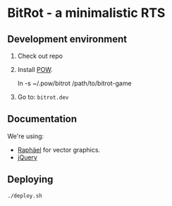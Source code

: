 # BitRot - a minimalistic RTS

## Development environment

1. Check out repo

2. Install [POW](http://pow.cx/).

    ln -s ~/.pow/bitrot /path/to/bitrot-game

3. Go to: `bitrot.dev`

## Documentation

We're using:

* [Raphäel](http://raphaeljs.com/) for vector graphics.
* [jQuery](https://jquery.com/)

## Deploying

    ./deploy.sh
